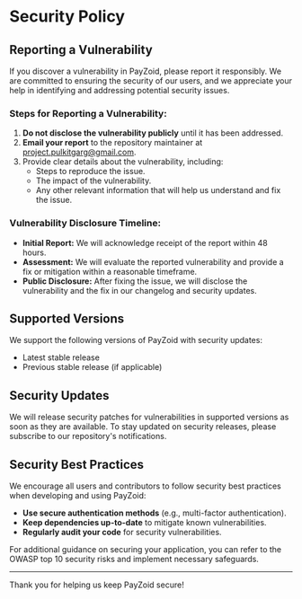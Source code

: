 # Security Policy

## Reporting a Vulnerability

If you discover a vulnerability in PayZoid, please report it responsibly. We are committed to ensuring the security of our users, and we appreciate your help in identifying and addressing potential security issues.

### Steps for Reporting a Vulnerability:

1. **Do not disclose the vulnerability publicly** until it has been addressed.
2. **Email your report** to the repository maintainer at [project.pulkitgarg@gmail.com](mailto:project.pulkitgarg@gmail.com).
3. Provide clear details about the vulnerability, including:
   - Steps to reproduce the issue.
   - The impact of the vulnerability.
   - Any other relevant information that will help us understand and fix the issue.

### Vulnerability Disclosure Timeline:

- **Initial Report:** We will acknowledge receipt of the report within 48 hours.
- **Assessment:** We will evaluate the reported vulnerability and provide a fix or mitigation within a reasonable timeframe.
- **Public Disclosure:** After fixing the issue, we will disclose the vulnerability and the fix in our changelog and security updates.

## Supported Versions

We support the following versions of PayZoid with security updates:

- Latest stable release
- Previous stable release (if applicable)

## Security Updates

We will release security patches for vulnerabilities in supported versions as soon as they are available. To stay updated on security releases, please subscribe to our repository's notifications.

## Security Best Practices

We encourage all users and contributors to follow security best practices when developing and using PayZoid:

- **Use secure authentication methods** (e.g., multi-factor authentication).
- **Keep dependencies up-to-date** to mitigate known vulnerabilities.
- **Regularly audit your code** for security vulnerabilities.

For additional guidance on securing your application, you can refer to the OWASP top 10 security risks and implement necessary safeguards.

---

Thank you for helping us keep PayZoid secure!
